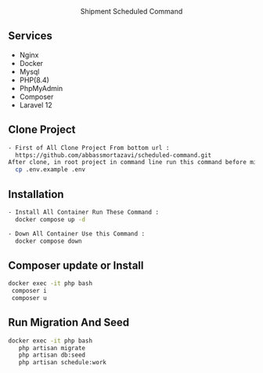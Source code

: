 <p align="center"><a href="https://laravel.com" target="_blank"></a> Shipment Scheduled Command




## Services
- Nginx
- Docker
- Mysql
- PHP(8.4)
- PhpMyAdmin
- Composer
- Laravel 12

## Clone Project
```sh
- First of All Clone Project From bottom url : 
  https://github.com/abbassmortazavi/scheduled-command.git
After clone, in root project in command line run this command before migrate : 
  cp .env.example .env
```



## Installation
```sh
- Install All Container Run These Command : 
  docker compose up -d

- Down All Container Use this Command :
  docker compose down
```

## Composer update or Install
```sh
docker exec -it php bash
 composer i
 composer u
```

## Run Migration And Seed
```sh
docker exec -it php bash
   php artisan migrate
   php artisan db:seed
   php artisan schedule:work
```
